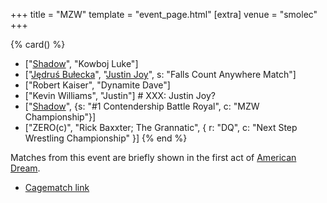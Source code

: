 +++
title = "MZW"
template = "event_page.html"
[extra]
venue = "smolec"
+++

{% card() %}
- ["[Shadow](@/w/shadow.md)", "Kowboj Luke"]
- ["[Jędruś Bułecka](@/w/jedrus-bulecka.md)", "[Justin Joy](@/w/justin-joy.md)", s: "Falls Count Anywhere Match"]
- ["Robert Kaiser", "Dynamite Dave"]
- ["Kevin Williams", "Justin"] # XXX: Justin Joy?
- ["[Shadow](@/w/shadow.md)", {s: "#1 Contendership Battle Royal", c: "MZW Championship"}]
- ["ZERO(c)", "Rick Baxxter; The Grannatic", { r: "DQ", c: "Next Step Wrestling Championship" }]
{% end %}

Matches from this event are briefly shown in the first act of [American Dream](@/a/american-dream.md).

* [Cagematch link](https://www.cagematch.net/?id=1&nr=112730)
